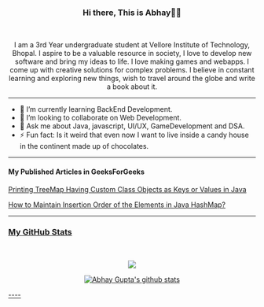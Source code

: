 <h3 align ="center" >Hi there, This is Abhay👋😁</h3>

<!--
**Abhay-G/Abhay-G** is a ✨ _special_ ✨ repository because its `README.md` (this file) appears on your GitHub profile.


Here are some ideas to get you started:

- 🔭 I’m currently working on ...
- 🌱 I’m currently learning ...
- 👯 I’m looking to collaborate on ...
- 🤔 I’m looking for help with ...
- 💬 Ask me about ...
- 📫 How to reach me: ...
- 😄 Pronouns: ...
- ⚡ Fun fact: ...
-->
<br/>
<p align = "center">I am a 3rd Year undergraduate student at Vellore Institute of Technology, Bhopal. I aspire to be a valuable resource in society, I love to develop new software and bring my ideas to life. I love making games and webapps. I come up with creative solutions for complex problems. I believe in constant learning and exploring new things, wish to travel around the globe and write a book about it.</p>

----

- 🌱 I’m currently learning BackEnd Development.
- 👯 I’m looking to collaborate on Web Development.
- 💬 Ask me about Java, javascript, UI/UX, GameDevelopment and DSA.
- ⚡ Fun fact: Is it weird that even now I want to live inside a candy house in the continent made up of chocolates.

----
<h4>My Published Articles in GeeksForGeeks</h4>
<p><a href="https://www.geeksforgeeks.org/printing-treemap-having-custom-class-objects-as-keys-or-values-in-java/">Printing TreeMap Having Custom Class Objects as Keys or Values in Java</p>
<p><a href="https://www.geeksforgeeks.org/how-to-maintain-insertion-order-of-the-elements-in-java-hashmap/">How to Maintain Insertion Order of the Elements in Java HashMap?</p>
<hr>
<h3>My GitHub Stats</h3>
<br>
<p align="center">
  <img align="center" src="https://github-readme-stats.vercel.app/api/top-langs/?username=Abhay-G&title_color=9580ff&icon_color=42b463&text_color=9f9f9f&bg_color=282a35&hide_langs_below=1&layout=compact" />
</p>
<p align="center">
  <img align="center" src="https://github-readme-stats.vercel.app/api?username=Abhay-G&show_icons=true&title_color=9580ff&icon_color=42b463&text_color=9f9f9f&bg_color=282a35" alt="Abhay Gupta's github stats"/>
</p>
----

